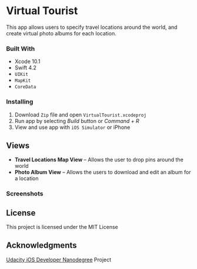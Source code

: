 # Virtual Tourist
This app allows users to specify travel locations around the world, and create virtual photo albums for each location.

### Built With
- Xcode 10.1
- Swift 4.2
- `UIKit`
- `MapKit`
- `CoreData`

### Installing
1. Download `Zip` file and open `VirtualTourist.xcodeproj`
2. Run app by selecting _Build_ button or _Command + R_
3. View and use app with `iOS Simulator` or iPhone

## Views
- **Travel Locations Map View** – Allows the user to drop pins around the world
- **Photo Album View** – Allows the users to download and edit an album for a location

### Screenshots

## License
This project is licensed under the MIT License


## Acknowledgments
[Udacity iOS Developer Nanodegree](https://www.udacity.com/course/ios-developer-nanodegree--nd003) Project
